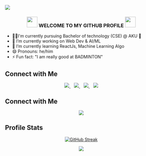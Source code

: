 <div>
  <img src="https://github.com/Anmol-Baranwal/Cool-GIFs-For-GitHub/assets/74038190/d48893bd-0757-481c-8d7e-ba3e163feae7" />
</div>

<h3 align="center">   <img src="https://user-images.githubusercontent.com/74038190/226127913-88de86d3-8437-45b9-a3b6-e746b47f655a.gif" width="35px"> WELCOME TO MY GITHUB PROFILE <img src="https://user-images.githubusercontent.com/74038190/226127913-88de86d3-8437-45b9-a3b6-e746b47f655a.gif" width="35px"></h3>

- 👨‍🎓I'm currently  pursuing Bachelor of technology (CSE) @ AKU 🏫 
- 🔭 I’m currently working on Web Dev & AI/ML
- 🌱 I’m currently learning ReactJs, Machine Learning Algo
- 😄 Pronouns: he/him
- ⚡ Fun fact: "I am really good at BADMINTON"

## Connect with Me
<p align="center">
  <a href="https://instagram.com/_mriganka_777">
    <img src="https://skillicons.dev/icons?i=instagram" />
  </a>&nbsp;&nbsp;
    <a href="https://www.linkedin.com/in/mriganka-shekhar-nath">
    <img src="https://skillicons.dev/icons?i=linkedin" />
  </a>&nbsp;&nbsp;
    <a href="https://twitter.com/@Mriganka6969">
    <img src="https://skillicons.dev/icons?i=twitter" />
  </a>&nbsp;&nbsp;
  <a href="https://discord.gg/https://discord.com/invite/bU8juQGa">
    <img src="https://skillicons.dev/icons?i=discord" />
  </a>
</p>

## Connect with Me
<p align="center">
  <a href="https://skillicons.dev">
    <img src="https://skillicons.dev/icons?i=c,cpp,html,css,js,nodejs,py,pytorch,sklearn,tensorflow,figma,flask,opencv,git,github,mysql,ps" />
  </a>
</p>

## Profile Stats
<p align="center">
  <a href="https://git.io/streak-stats"><img src="https://github-readme-streak-stats.herokuapp.com?user=Mriganka69&theme=whatsapp-dark&border_radius=4.9&date_format=M%20j%5B%2C%20Y%5D" alt="GitHub Streak" /></a>
</p>
<p align="center">
  <a href="https://visitcount.itsvg.in">
  <img src="https://visitcount.itsvg.in/api?id=Mriganka69&label=Profile%20Views&color=0&icon=5&pretty=false" />
</a>
</p>
